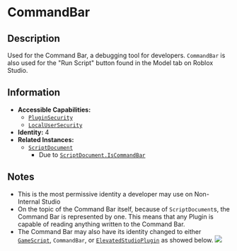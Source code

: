 # CommandBar

## Description
Used for the Command Bar, a debugging tool for developers. `CommandBar` is also used for the "Run Script" button found in the Model tab on Roblox Studio.

## Information
- **Accessible Capabilities:**
  - [`PluginSecurity`](../Capabilities/1%20-%20PluginSecurity.md)
  - [`LocalUserSecurity`](../Capabilities/3%20-%20LocalUserSecurity.md)
- **Identity:** 4
- **Related Instances:**
  - [`ScriptDocument`](https://create.roblox.com/docs/reference/engine/classes/ScriptDocument)
    - Due to [`ScriptDocument.IsCommandBar`](https://create.roblox.com/docs/reference/engine/classes/ScriptDocument#IsCommandBar)

## Notes
- This is the most permissive identity a developer may use on Non-Internal Studio
- On the topic of the Command Bar itself, because of `ScriptDocument`s, the Command Bar is represented by one. This means that any Plugin is capable of reading anything written to the Command Bar.
- The Command Bar may also have its identity changed to either [`GameScript`](2%20-%20GameScript.md), `CommandBar`, or [`ElevatedStudioPlugin`](6%20-%20ElevatedStudioPlugin.md) as showed below. ![](https://i.imgur.com/QPxJvd3.png)
